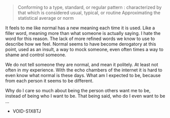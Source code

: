 > Conforming to a type, standard, or regular pattern : characterized by that which is considered usual, typical, or routine
> Approximating the statistical average or norm

It feels to me like normal has a new meaning each time it is used. Like a filler word, meaning more than what someone is actually saying. I hate the word for this reason. The lack of more refined words we know to use to describe how we feel. Normal seems to have become derogatory at this point, used as an insult, a way to mock someone, even often times a way to shame and control someone.

We do not tell someone they are normal, and mean it politely. At least not often in my experience.
With the echo chambers of the internet it is hard to even know what normal is these days. What am I expected to be, because from each person it seems to be different.

Why do I care so much about being the person others want me to be, instead of being who I want to be.
That being said, who do I even want to be ...

- VOID-S1X8TJ